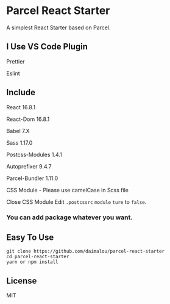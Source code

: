 # Parcel React Starter

A simplest React Starter based on Parcel.



## I Use VS Code Plugin

Prettier 

Eslint 

## Include

React 16.8.1

React-Dom 16.8.1

Babel 7.X

Sass 1.17.0

Postcss-Modules 1.4.1

Autoprefixer 9.4.7

Parcel-Bundler 1.11.0

CSS Module - Please use camelCase in Scss file 

Close  CSS Module  Edit `.postcssrc` `module` `ture` to `false`.

### You can add package whatever you want.

## Easy To Use

```
git clone https://github.com/daimalou/parcel-react-starter 
cd parcel-react-starter 
yarn or npm install
```
## License
MIT
